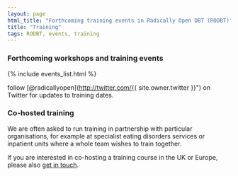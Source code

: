 ```yaml
---
layout: page
html_title: "Forthcoming training events in Radically Open DBT (RODBT)"
title: "Training"
tags: RODBT, events, training
---
```



### Forthcoming workshops and training events



{% include events_list.html %}


<span class="icon-twitter"></span> follow [@radicallyopen](http://twitter.com/{{ site.owner.twitter }}") on Twitter for updates to training dates.




### Co-hosted training

We are often asked to run training in partnership with particular organisations, for example at specialist eating disorders services or inpatient units where a whole team wishes to train together.

If you are interested in co-hosting a training course in the UK or Europe, please also [get in touch](/contact/).





